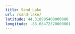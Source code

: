 ```yaml
---
title: Sand Lake
url: /sand-lake/
latitude: 44.318905400000006
longitude: -83.68472320000001
---
```

